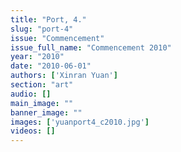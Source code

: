 ```yaml
---
title: "Port, 4."
slug: "port-4"
issue: "Commencement"
issue_full_name: "Commencement 2010"
year: "2010"
date: "2010-06-01"
authors: ['Xinran Yuan']
section: "art"
audio: []
main_image: ""
banner_image: ""
images: ['yuanport4_c2010.jpg']
videos: []
---
```

